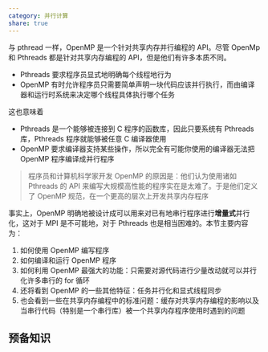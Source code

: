 ```yaml
---
category: 并行计算
share: true
---
```


与 pthread 一样，OpenMP 是一个针对共享内存并行编程的 API。尽管 OpenMp 和 Pthreads 都是针对共享内存编程的 API，但是他们有许多本质不同。

- Pthreads 要求程序员显式地明确每个线程地行为
- OpenMP 有时允许程序员只需要简单声明一块代码应该并行执行，而由编译器和运行时系统来决定哪个线程具体执行哪个任务

这也意味着

- Pthreads 是一个能够被连接到 C 程序的函数库，因此只要系统有 Pthreads 库，Pthreads 程序就能够被任意 C 编译器使用
- OpenMP 要求编译器支持某些操作，所以完全有可能你使用的编译器无法把 OpenMP 程序编译成并行程序

> 程序员和计算机科学家开发 OpenMP 的原因是：他们认为使用诸如 Pthreads 的 API 来编写大规模高性能的程序实在是太难了。于是他们定义了 OpenMP 规范，在一个更高的层次上开发共享内存程序

事实上，OpenMP 明确地被设计成可以用来对已有地串行程序进行**增量式**并行化，这对于 MPI 是不可能地，对于 Pthreads 也是相当困难的。本节主要内容为：

1. 如何使用 OpenMP 编写程序
2. 如何编译和运行 OpenMP 程序
3. 如何利用 OpenMP 最强大的功能：只需要对源代码进行少量改动就可以并行化许多串行的 for 循环
4. 还将看到 OpenMP 的一些其他特征：任务并行化和显式线程同步
5. 也会看到一些在共享内存编程中的标准问题：缓存对共享内存编程的影响以及当串行代码（特别是一个串行库）被一个共享内存程序使用时遇到的问题

## 预备知识

